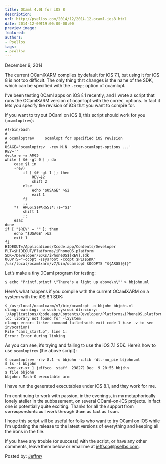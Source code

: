 ```yaml
---
title: OCaml 4.01 for iOS 8
description:
url: http://psellos.com/2014/12/2014.12.ocaml-ios8.html
date: 2014-12-09T19:00:00-00:00
preview_image:
featured:
authors:
- Psellos
tags:
- psellos
---
```


<div class="date">December 9, 2014</div>

<p>The current OCamlXARM compiles by default for iOS 7.1, but using it for
iOS 8 is not too difficult. The only thing that changes is the name of
the SDK, which can be specified with the <code>-ccopt</code> option of ocamlopt.</p>

<p>I&rsquo;ve been testing OCaml apps on iOS 8.1 recently, and I wrote a script
that runs the OCamlXARM version of ocamlopt with the correct options. In
fact it lets you specify the revision of iOS that you want to compile
for.</p>

<p>If you want to try out OCaml on iOS 8, this script should work for you
(<code>ocamloptrev</code>):</p>

<pre><code>#!/bin/bash
#
# ocamloptrev     ocamlopt for specified iOS revision
#
USAGE='ocamloptrev  -rev M.N  other-ocamlopt-options ...'
REV=''
declare -a ARGS
while [ $# -gt 0 ] ; do
    case $1 in
    -rev)
        if [ $# -gt 1 ]; then
            REV=$2
            shift 2
        else
            echo &quot;$USAGE&quot; &gt;&amp;2
            exit 1
        fi
        ;;
    *)  ARGS[${#ARGS[*]}]=&quot;$1&quot;
        shift 1
        ;;
    esac
done
if [ &quot;$REV&quot; = &quot;&quot; ]; then
    echo &quot;$USAGE&quot; &gt;&amp;2
    exit 1
fi
HIDEOUT=/Applications/Xcode.app/Contents/Developer 
PLT=$HIDEOUT/Platforms/iPhoneOS.platform 
SDK=/Developer/SDKs/iPhoneOS${REV}.sdk 
OCOPTS=&quot;-ccopt -isysroot -ccopt $PLT$SDK&quot; 
/usr/local/ocamlxarm/v7/bin/ocamlopt $OCOPTS &quot;${ARGS[@]}&quot;</code></pre>

<p>Let&rsquo;s make a tiny OCaml program for testing:</p>

<pre><code>$ echo &quot;Printf.printf \&quot;There's a light up above\n\&quot;&quot; &gt; bbjohn.ml</code></pre>

<p>Here&rsquo;s what happens if you compile with the current OCamlXARM on a
system with the iOS 8.1 SDK:</p>

<pre><code>$ /usr/local/ocamlxarm/v7/bin/ocamlopt -o bbjohn bbjohn.ml
clang: warning: no such sysroot directory: '/Applications/Xcode.app/Contents/Developer/Platforms/iPhoneOS.platform/Developer/SDKs/iPhoneOS7.1.sdk'
ld: library not found for -lSystem
clang: error: linker command failed with exit code 1 (use -v to see invocation)
File &quot;caml_startup&quot;, line 1:
Error: Error during linking</code></pre>

<p>As you can see, it&rsquo;s trying and failing to use the iOS 7.1 SDK. Here&rsquo;s
how to use <code>ocamloptrev</code> (the above script):</p>

<pre><code>$ ocamloptrev -rev 8.1 -o bbjohn -cclib -Wl,-no_pie bbjohn.ml
$ ls -l bbjohn
-rwxr-xr-x+ 1 jeffsco  staff  238272 Dec  9 20:55 bbjohn
$ file bbjohn
bbjohn: Mach-O executable arm</code></pre>

<p>I have run the generated executables under iOS 8.1, and they work for
me.</p>

<p>I&rsquo;m continuing to work with passion, in the evenings, in my
metaphorically lonely atelier in the subbasement, on several
OCaml-on-iOS projects. In fact one is potentially quite exciting. Thanks
for all the support from correspondents as I work through them as fast
as I can.</p>

<p>I hope this script will be useful for folks who want to try OCaml on iOS
while I&rsquo;m updating the release to the latest versions of everything and
keeping all the irons in the fire.</p>

<p>If you have any trouble (or success) with the script, or have any other
comments, leave them below or email me at <a href="mailto:jeffsco@psellos.com">jeffsco@psellos.com</a>.</p>

<p>Posted by: <a href="http://psellos.com/aboutus.html#jeffreya.scofieldphd">Jeffrey</a></p>

<p></p>

